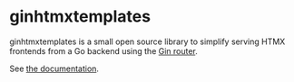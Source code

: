 # ginhtmxtemplates

ginhtmxtemplates is a small open source library to simplify serving HTMX frontends from a
Go backend using the [Gin router](https://github.com/gin-gonic/gin).

See [the documentation](https://pkg.go.dev/github.com/jeffscottbrown/ginhtmxtemplates/ginhtmx).
